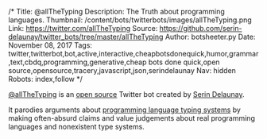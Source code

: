 /*
Title: @allTheTyping
Description: The Truth about programming languages.
Thumbnail: /content/bots/twitterbots/images/allTheTyping.png
Link: https://twitter.com/allTheTyping
Source: https://github.com/serin-delaunay/twitter_bots/tree/master/allTheTyping
Author: botsheeter.py
Date: November 08, 2017
Tags: twitter,twitterbot,bot,active,interactive,cheapbotsdonequick,humor,grammar,text,cbdq,programming,generative,cheap bots done quick,open source,opensource,tracery,javascript,json,serindelaunay
Nav: hidden
Robots: index,follow
*/

[@allTheTyping](https://twitter.com/allTheTyping) is an [open source](https://github.com/serin-delaunay/twitter_bots/tree/master/allTheTyping) Twitter bot created by [Serin Delaunay](https://twitter.com/SerinDelaunay). 

It parodies arguments about [programming language typing systems](https://en.wikipedia.org/wiki/Type_system) by making often-absurd claims and value judgements about real programming languages and nonexistent type systems.
